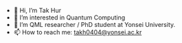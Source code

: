 - 👋 Hi, I’m Tak Hur
- 👀 I’m interested in Quantum Computing
- 🌱 I’m QML researcher / PhD student at Yonsei University.
- 📫 How to reach me: takh0404@yonsei.ac.kr

<!---
takh04/takh04 is a ✨ special ✨ repository because its `README.md` (this file) appears on your GitHub profile.
You can click the Preview link to take a look at your changes.
--->

